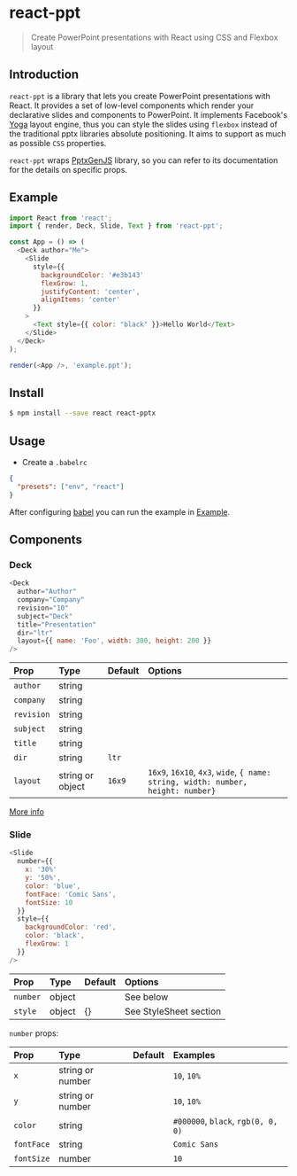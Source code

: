 # react-ppt

> Create PowerPoint presentations with React using CSS and Flexbox layout

## Introduction

`react-ppt` is a library that lets you create PowerPoint presentations with React. It provides a set of low-level components which render your declarative slides and components to PowerPoint. It implements Facebook's [Yoga](https://github.com/facebook/yoga) layout engine, thus you can style the slides using `flexbox` instead of the traditional pptx libraries absolute positioning. It aims to support as much as possible `CSS` properties.

`react-ppt` wraps [PptxGenJS](https://github.com/gitbrent/PptxGenJS) library, so you can refer to its documentation for the details on specific props.

## Example

```js
import React from 'react';
import { render, Deck, Slide, Text } from 'react-ppt';

const App = () => (
  <Deck author="Me">
    <Slide
      style={{
        backgroundColor: '#e3b143'
        flexGrow: 1,
        justifyContent: 'center',
        alignItems: 'center'
      }}
    >
      <Text style={{ color: "black" }}>Hello World</Text>
    </Slide>
  </Deck>
);

render(<App />, 'example.ppt');
```

## Install

```bash
$ npm install --save react react-pptx
```

## Usage

* Create a `.babelrc`

```json
{
  "presets": ["env", "react"]
}
```

After configuring [babel](https://github.com/babel/babel) you can run the example in [Example](#example).

## Components

### Deck

```js
<Deck
  author="Author"
  company="Company"
  revision="10"
  subject="Deck"
  title="Presentation"
  dir="ltr"
  layout={{ name: 'Foo', width: 300, height: 200 }}
/>
```

| Prop       | Type             | Default | Options                                                                          |
| :--------- | :--------------- | :------ | :------------------------------------------------------------------------------- |
| `author`   | string           |         |                                                                                  |
| `company`  | string           |         |                                                                                  |
| `revision` | string           |         |                                                                                  |
| `subject`  | string           |         |                                                                                  |
| `title`    | string           |         |                                                                                  |
| `dir`      | string           | `ltr`   |                                                                                  |
| `layout`   | string or object | `16x9`  | `16x9`, `16x10`, `4x3`, `wide`, `{ name: string, width: number, height: number}` |

[More info](https://github.com/gitbrent/PptxGenJS/blob/master/README.md#presentation-properties)

### Slide

```js
<Slide
  number={{
    x: '30%'
    y: '50%',
    color: 'blue',
    fontFace: 'Comic Sans',
    fontSize: 10
  }}
  style={{
    backgroundColor: 'red',
    color: 'black',
    flexGrow: 1
  }}
/>
```

| Prop     | Type   | Default | Options                |
| :------- | :----- | :------ | :--------------------- |
| `number` | object |         | See below              |
| `style`  | object | {}      | See StyleSheet section |

`number` props:

| Prop       | Type             | Default | Examples                           |
| :--------- | :--------------- | :------ | :--------------------------------- |
| `x`        | string or number |         | `10`, `10%`                        |
| `y`        | string or number |         | `10`, `10%`                        |
| `color`    | string           |         | `#000000`, `black`, `rgb(0, 0, 0)` |
| `fontFace` | string           |         | `Comic Sans`                       |
| `fontSize` | number           |         | `10`                               |
